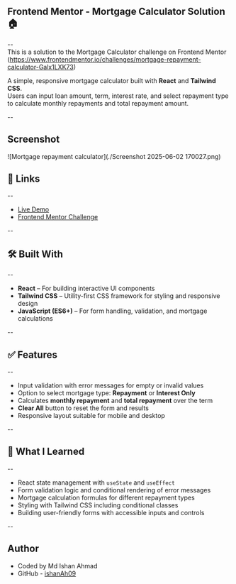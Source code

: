 ## Frontend Mentor - Mortgage Calculator Solution 🏠

--  
This is a solution to the Mortgage Calculator challenge on Frontend Mentor (https://www.frontendmentor.io/challenges/mortgage-repayment-calculator-Galx1LXK73)

A simple, responsive mortgage calculator built with **React** and **Tailwind CSS**.  
Users can input loan amount, term, interest rate, and select repayment type to calculate monthly repayments and total repayment amount.

--

## Screenshot

![Mortgage repayment calculator](./Screenshot 2025-06-02 170027.png)

## 🔗 Links

--

- [Live Demo]()
- [Frontend Mentor Challenge](https://www.frontendmentor.io/challenges/mortgage-repayment-calculator-Galx1LXK73)

--

## 🛠️ Built With

--

- **React** – For building interactive UI components
- **Tailwind CSS** – Utility-first CSS framework for styling and responsive design
- **JavaScript (ES6+)** – For form handling, validation, and mortgage calculations

--

## ✅ Features

--

- Input validation with error messages for empty or invalid values
- Option to select mortgage type: **Repayment** or **Interest Only**
- Calculates **monthly repayment** and **total repayment** over the term
- **Clear All** button to reset the form and results
- Responsive layout suitable for mobile and desktop

--

## 🧠 What I Learned

--

- React state management with `useState` and `useEffect`
- Form validation logic and conditional rendering of error messages
- Mortgage calculation formulas for different repayment types
- Styling with Tailwind CSS including conditional classes
- Building user-friendly forms with accessible inputs and controls

--

## Author

- Coded by Md Ishan Ahmad
- GitHub - [ishanAh09](https://github.com/ishanah09)
